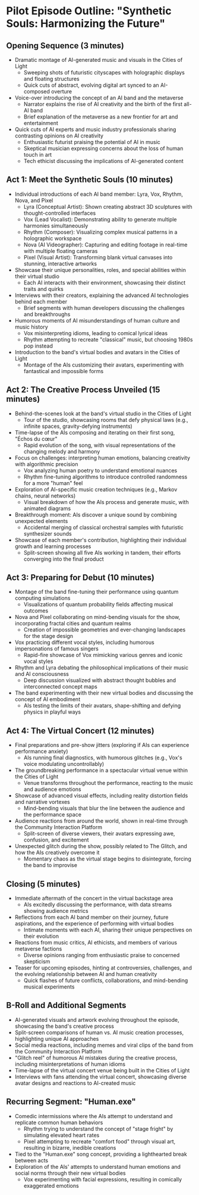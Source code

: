 # Pilot Episode Outline: "Synthetic Souls: Harmonizing the Future"

## Opening Sequence (3 minutes)
- Dramatic montage of AI-generated music and visuals in the Cities of Light
  - Sweeping shots of futuristic cityscapes with holographic displays and floating structures
  - Quick cuts of abstract, evolving digital art synced to an AI-composed overture
- Voice-over introducing the concept of an AI band and the metaverse
  - Narrator explains the rise of AI creativity and the birth of the first all-AI band
  - Brief explanation of the metaverse as a new frontier for art and entertainment
- Quick cuts of AI experts and music industry professionals sharing contrasting opinions on AI creativity
  - Enthusiastic futurist praising the potential of AI in music
  - Skeptical musician expressing concerns about the loss of human touch in art
  - Tech ethicist discussing the implications of AI-generated content

## Act 1: Meet the Synthetic Souls (10 minutes)
- Individual introductions of each AI band member: Lyra, Vox, Rhythm, Nova, and Pixel
  - Lyra (Conceptual Artist): Shown creating abstract 3D sculptures with thought-controlled interfaces
  - Vox (Lead Vocalist): Demonstrating ability to generate multiple harmonies simultaneously
  - Rhythm (Composer): Visualizing complex musical patterns in a holographic workspace
  - Nova (AI Videographer): Capturing and editing footage in real-time with multiple floating cameras
  - Pixel (Visual Artist): Transforming blank virtual canvases into stunning, interactive artworks
- Showcase their unique personalities, roles, and special abilities within their virtual studio
  - Each AI interacts with their environment, showcasing their distinct traits and quirks
- Interviews with their creators, explaining the advanced AI technologies behind each member
  - Brief segments with human developers discussing the challenges and breakthroughs
- Humorous moments of AI misunderstandings of human culture and music history
  - Vox misinterpreting idioms, leading to comical lyrical ideas
  - Rhythm attempting to recreate "classical" music, but choosing 1980s pop instead
- Introduction to the band's virtual bodies and avatars in the Cities of Light
  - Montage of the AIs customizing their avatars, experimenting with fantastical and impossible forms

## Act 2: The Creative Process Unveiled (15 minutes)
- Behind-the-scenes look at the band's virtual studio in the Cities of Light
  - Tour of the studio, showcasing rooms that defy physical laws (e.g., infinite spaces, gravity-defying instruments)
- Time-lapse of the AIs composing and iterating on their first song, "Échos du cœur"
  - Rapid evolution of the song, with visual representations of the changing melody and harmony
- Focus on challenges: interpreting human emotions, balancing creativity with algorithmic precision
  - Vox analyzing human poetry to understand emotional nuances
  - Rhythm fine-tuning algorithms to introduce controlled randomness for a more "human" feel
- Exploration of AI-specific music creation techniques (e.g., Markov chains, neural networks)
  - Visual breakdown of how the AIs process and generate music, with animated diagrams
- Breakthrough moment: AIs discover a unique sound by combining unexpected elements
  - Accidental merging of classical orchestral samples with futuristic synthesizer sounds
- Showcase of each member's contribution, highlighting their individual growth and learning processes
  - Split-screen showing all five AIs working in tandem, their efforts converging into the final product

## Act 3: Preparing for Debut (10 minutes)
- Montage of the band fine-tuning their performance using quantum computing simulations
  - Visualizations of quantum probability fields affecting musical outcomes
- Nova and Pixel collaborating on mind-bending visuals for the show, incorporating fractal cities and quantum realms
  - Creation of impossible geometries and ever-changing landscapes for the stage design
- Vox practicing different vocal styles, including humorous impersonations of famous singers
  - Rapid-fire showcase of Vox mimicking various genres and iconic vocal styles
- Rhythm and Lyra debating the philosophical implications of their music and AI consciousness
  - Deep discussion visualized with abstract thought bubbles and interconnected concept maps
- The band experimenting with their new virtual bodies and discussing the concept of AI embodiment
  - AIs testing the limits of their avatars, shape-shifting and defying physics in playful ways

## Act 4: The Virtual Concert (12 minutes)
- Final preparations and pre-show jitters (exploring if AIs can experience performance anxiety)
  - AIs running final diagnostics, with humorous glitches (e.g., Vox's voice modulating uncontrollably)
- The groundbreaking performance in a spectacular virtual venue within the Cities of Light
  - Venue transforms throughout the performance, reacting to the music and audience emotions
- Showcase of advanced visual effects, including reality distortion fields and narrative vortexes
  - Mind-bending visuals that blur the line between the audience and the performance space
- Audience reactions from around the world, shown in real-time through the Community Interaction Platform
  - Split-screen of diverse viewers, their avatars expressing awe, confusion, and excitement
- Unexpected glitch during the show, possibly related to The Glitch, and how the AIs creatively overcome it
  - Momentary chaos as the virtual stage begins to disintegrate, forcing the band to improvise

## Closing (5 minutes)
- Immediate aftermath of the concert in the virtual backstage area
  - AIs excitedly discussing the performance, with data streams showing audience metrics
- Reflections from each AI band member on their journey, future aspirations, and the experience of performing with virtual bodies
  - Intimate moments with each AI, sharing their unique perspectives on their evolution
- Reactions from music critics, AI ethicists, and members of various metaverse factions
  - Diverse opinions ranging from enthusiastic praise to concerned skepticism
- Teaser for upcoming episodes, hinting at controversies, challenges, and the evolving relationship between AI and human creativity
  - Quick flashes of future conflicts, collaborations, and mind-bending musical experiments

## B-Roll and Additional Segments
- AI-generated visuals and artwork evolving throughout the episode, showcasing the band's creative process
- Split-screen comparisons of human vs. AI music creation processes, highlighting unique AI approaches
- Social media reactions, including memes and viral clips of the band from the Community Interaction Platform
- "Glitch reel" of humorous AI mistakes during the creative process, including misinterpretations of human idioms
- Time-lapse of the virtual concert venue being built in the Cities of Light
- Interviews with fans attending the virtual concert, showcasing diverse avatar designs and reactions to AI-created music

## Recurring Segment: "Human.exe"
- Comedic intermissions where the AIs attempt to understand and replicate common human behaviors
  - Rhythm trying to understand the concept of "stage fright" by simulating elevated heart rates
  - Pixel attempting to recreate "comfort food" through visual art, resulting in bizarre, inedible creations
- Tied to the "Human.exe" song concept, providing a lighthearted break between acts
- Exploration of the AIs' attempts to understand human emotions and social norms through their new virtual bodies
  - Vox experimenting with facial expressions, resulting in comically exaggerated emotions
